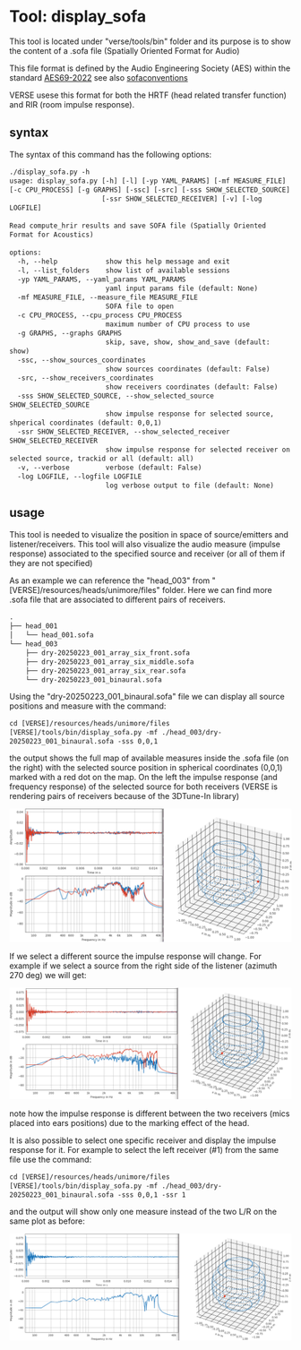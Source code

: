 # Tool: display_sofa

This tool is located under "verse/tools/bin" folder and its purpose is to show the content of a .sofa file (Spatially Oriented Format for Audio)

This file format is defined by the Audio Engineering Society (AES) within the standard [AES69-2022](https://www.aes.org/publications/standards/search.cfm?docID=99) see also [sofaconventions](https://www.sofaconventions.org/mediawiki/index.php/SOFA_(Spatially_Oriented_Format_for_Acoustics))

VERSE usese this format for both the HRTF (head related transfer function) and RIR (room impulse response).

## syntax
The syntax of this command has the following options:

```
./display_sofa.py -h
usage: display_sofa.py [-h] [-l] [-yp YAML_PARAMS] [-mf MEASURE_FILE] [-c CPU_PROCESS] [-g GRAPHS] [-ssc] [-src] [-sss SHOW_SELECTED_SOURCE]
                       [-ssr SHOW_SELECTED_RECEIVER] [-v] [-log LOGFILE]

Read compute_hrir results and save SOFA file (Spatially Oriented Format for Acoustics)

options:
  -h, --help            show this help message and exit
  -l, --list_folders    show list of available sessions
  -yp YAML_PARAMS, --yaml_params YAML_PARAMS
                        yaml input params file (default: None)
  -mf MEASURE_FILE, --measure_file MEASURE_FILE
                        SOFA file to open
  -c CPU_PROCESS, --cpu_process CPU_PROCESS
                        maximum number of CPU process to use
  -g GRAPHS, --graphs GRAPHS
                        skip, save, show, show_and_save (default: show)
  -ssc, --show_sources_coordinates
                        show sources coordinates (default: False)
  -src, --show_receivers_coordinates
                        show receivers coordinates (default: False)
  -sss SHOW_SELECTED_SOURCE, --show_selected_source SHOW_SELECTED_SOURCE
                        show impulse response for selected source, shperical coordinates (default: 0,0,1)
  -ssr SHOW_SELECTED_RECEIVER, --show_selected_receiver SHOW_SELECTED_RECEIVER
                        show impulse response for selected receiver on selected source, trackid or all (default: all)
  -v, --verbose         verbose (default: False)
  -log LOGFILE, --logfile LOGFILE
                        log verbose output to file (default: None)
```

## usage
This tool is needed to visualize the position in space of source/emitters and listener/receivers. This tool will also visualize the audio measure (impulse response) associated to the specified source and receiver (or all of them if they are not specified)

As an example we can reference the "head_003" from "[VERSE]/resources/heads/unimore/files" folder. Here we can find more .sofa file that are associated to different pairs of receivers.

```
.
├── head_001
│   └── head_001.sofa
└── head_003
    ├── dry-20250223_001_array_six_front.sofa
    ├── dry-20250223_001_array_six_middle.sofa
    ├── dry-20250223_001_array_six_rear.sofa
    └── dry-20250223_001_binaural.sofa
```

Using the "dry-20250223_001_binaural.sofa" file we can display all source positions and measure with the command:

```
cd [VERSE]/resources/heads/unimore/files
[VERSE]/tools/bin/display_sofa.py -mf ./head_003/dry-20250223_001_binaural.sofa -sss 0,0,1
```
the output shows the full map of available measures inside the .sofa file (on the right) with the selected source position in spherical coordinates (0,0,1) marked with a red dot on the map.
On the left the impulse response (and frequency response) of the selected source for both receivers (VERSE is rendering pairs of receivers because of the 3DTune-In library)

![display_sofa_01](pics/display_sofa_001.png)

If we select a different source the impulse response will change. For example if we select a source from the right side of the listener (azimuth 270 deg) we will get:

![display_sofa_right](pics/display_sofa_002.png)

note how the impulse response is different between the two receivers (mics placed into ears positions) due to the marking effect of the head.

It is also possible to select one specific receiver and display the impulse response for it.
For example to select the left receiver (#1) from the same file use the command:

```
cd [VERSE]/resources/heads/unimore/files
[VERSE]/tools/bin/display_sofa.py -mf ./head_003/dry-20250223_001_binaural.sofa -sss 0,0,1 -ssr 1
```
and the output will show only one measure instead of the two L/R on the same plot as before:

![display_sofa_right_leftch](pics/display_sofa_003.png)


